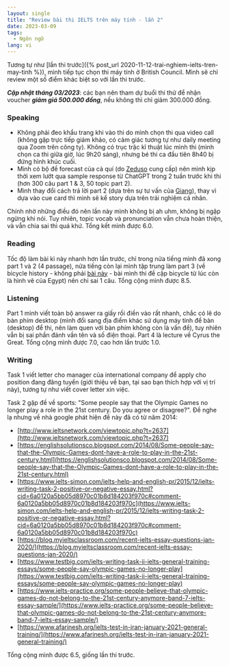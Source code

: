 ```yaml
---
layout: single
title: "Review bài thi IELTS trên máy tính - lần 2"
date: 2023-03-09
tags:
  - Ngôn ngữ
lang: vi
---
```


Tương tự như [lần thi trước]({% post_url 2020-11-12-trai-nghiem-ielts-tren-may-tinh %}), mình tiếp tục chọn thi máy tính ở British Council. Mình sẽ chỉ review một số điểm khác biệt so với lần thi trước.

***Cập nhật tháng 03/2023***: các bạn nên tham dự buổi thi thử để nhận voucher ***giảm giá 500.000 đồng***, nếu
không thì chỉ giảm 300.000 đồng.

### Speaking

* Không phải đeo khẩu trang khi vào thi do mình chọn thi qua video call (không gặp trực tiếp giám khảo, có cảm giác tương tự như daily meeting qua Zoom trên công ty). Không có trục trặc kĩ thuật lúc mình thi (mình chọn ca thi giữa giờ, lúc 9h20 sáng), nhưng bé thi ca đầu tiên 8h40 bị đứng hình khúc cuối.
* Mình có bộ đề forecast của cả quí (do [Zeduso](https://www.facebook.com/zedusovietnam/) cung cấp) nên mình kịp thời xem lướt qua sample response từ ChatGPT trong 2 tuần trước khi thi (hơn 300 câu part 1 & 3, 50 topic part 2).
* Mình thay đổi cách trả lời part 2 (dựa trên sự tư vấn của [Giang](https://www.facebook.com/zenzed43)), thay vì dựa vào cue card thì mình sẽ kể story dựa trên trải nghiệm cá nhân.

Chính nhờ những điều đó nên lần này mình không bị ah uhm, không bị ngập ngừng khi nói. Tuy nhiên, topic vocab và pronunciation vẫn chưa hoàn thiện, và vẫn chia sai thì quá khứ. Tổng kết mình được 6.0.

### Reading

Tốc độ làm bài kì này nhanh hơn lần trước, chỉ trong nửa tiếng mình đã xong part 1 và 2 (4 passage), nửa tiếng còn lại mình tập trung làm part 3 (về bicycle history - không phải [bài này](https://mini-ielts.com/224/reading/the-history-of-bicycles) - bài mình thi đề cập bicycle từ lúc còn là hình vẽ của Egypt) nên chỉ sai 1 câu. Tổng cộng mình được 8.5.

### Listening

Part 1 mình viết toàn bộ answer ra giấy rồi điền vào rất nhanh, chắc có lẽ do bàn phím desktop (mình đổi sang địa điểm khác sử dụng máy tính để bàn (desktop) để thi, nên làm quen với bàn phím không còn là vấn đề), tuy nhiên vẫn bị sai phần đánh vần tên và số điện thoại. Part 4 là lecture về Cyrus the Great. Tổng cộng mình được 7.0, cao hơn lần trước 1.0.

### Writing

Task 1 viết letter cho manager của international company để apply cho position đang đăng tuyển (giới thiệu về bạn, tại sao bạn thích hợp với vị trí này), tương tự như viết cover letter xin việc.

Task 2 gặp đề về sports: "Some people say that the Olympic Games no longer play a role in the 21st century. Do you agree or disagree?". Đề nghe lạ nhưng về nhà google phát hiện đề này đã có từ năm 2014:
* [http://www.ieltsnetwork.com/viewtopic.php?t=2637](http://www.ieltsnetwork.com/viewtopic.php?t=2637)
* [https://englishsolutionsco.blogspot.com/2014/08/Some-people-say-that-the-Olympic-Games-dont-have-a-role-to-play-in-the-21st-century.html](https://englishsolutionsco.blogspot.com/2014/08/Some-people-say-that-the-Olympic-Games-dont-have-a-role-to-play-in-the-21st-century.html)
* [https://www.ielts-simon.com/ielts-help-and-english-pr/2015/12/ielts-writing-task-2-positive-or-negative-essay.html?cid=6a0120a5bb05d8970c01b8d184203f970c#comment-6a0120a5bb05d8970c01b8d184203f970c](https://www.ielts-simon.com/ielts-help-and-english-pr/2015/12/ielts-writing-task-2-positive-or-negative-essay.html?cid=6a0120a5bb05d8970c01b8d184203f970c#comment-6a0120a5bb05d8970c01b8d184203f970c)
* [https://blog.myieltsclassroom.com/recent-ielts-essay-questions-jan-2020/](https://blog.myieltsclassroom.com/recent-ielts-essay-questions-jan-2020/)
* [https://www.testbig.com/ielts-writing-task-ii-ielts-general-training-essays/some-people-say-olympic-games-no-longer-play](https://www.testbig.com/ielts-writing-task-ii-ielts-general-training-essays/some-people-say-olympic-games-no-longer-play)
* [https://www.ielts-practice.org/some-people-believe-that-olympic-games-do-not-belong-to-the-21st-century-anymore-band-7-ielts-essay-sample/](https://www.ielts-practice.org/some-people-believe-that-olympic-games-do-not-belong-to-the-21st-century-anymore-band-7-ielts-essay-sample/)
* [https://www.afarinesh.org/ielts-test-in-iran-january-2021-general-training/](https://www.afarinesh.org/ielts-test-in-iran-january-2021-general-training/)

Tổng cộng mình được 6.5, giống lần thi trước.
